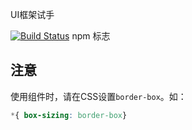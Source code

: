 UI框架试手

[![Build Status](https://www.travis-ci.com/wangjie-fourth/ui-enjoy.svg?branch=main)](https://www.travis-ci.com/wangjie-fourth/ui-enjoy)
npm 标志

## 注意
使用组件时，请在CSS设置`border-box`。如：
```css
*{ box-sizing: border-box}
```